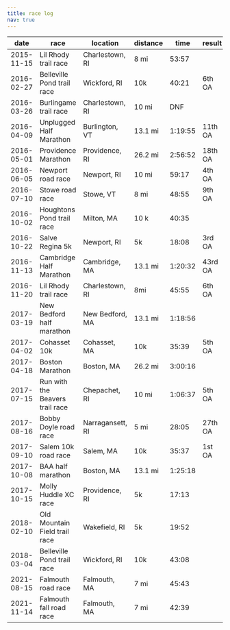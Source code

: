 ```yaml
---
title: race log
nav: true
---
```


| date       | race                            | location         | distance | time    | result  |
|------------|---------------------------------|------------------|----------|---------|---------|
| 2015-11-15 | Lil Rhody trail race            | Charlestown, RI  | 8 mi     | 53:57   |         |
| 2016-02-27 | Belleville Pond trail race      | Wickford, RI     | 10k      | 40:21   | 6th OA  |
| 2016-03-26 | Burlingame trail race           | Charlestown, RI  | 10 mi    | DNF     |         |
| 2016-04-09 | Unplugged Half Marathon         | Burlington, VT   | 13.1 mi  | 1:19:55 | 11th OA |
| 2016-05-01 | Providence Marathon             | Providence, RI   | 26.2 mi  | 2:56:52 | 18th OA |
| 2016-06-05 | Newport road race               | Newport, RI      | 10 mi    | 59:17   | 4th OA  |
| 2016-07-10 | Stowe road race                 | Stowe, VT        | 8 mi     | 48:55   | 9th OA  |
| 2016-10-02 | Houghtons Pond trail race       | Milton, MA       | 10 k     | 40:35   |         |
| 2016-10-22 | Salve Regina 5k                 | Newport, RI      | 5k       | 18:08   | 3rd OA  |
| 2016-11-13 | Cambridge Half Marathon         | Cambridge, MA    | 13.1 mi  | 1:20:32 | 43rd OA |
| 2016-11-20 | Lil Rhody trail race            | Charlestown, RI  | 8mi      | 45:55   | 6th OA  |
| 2017-03-19 | New Bedford half marathon       | New Bedford, MA  | 13.1 mi  | 1:18:56 |         |
| 2017-04-02 | Cohasset 10k                    | Cohasset, MA     | 10k      | 35:39   | 5th OA  |
| 2017-04-18 | Boston Marathon                 | Boston, MA       | 26.2 mi  | 3:00:16 |         |
| 2017-07-15 | Run with the Beavers trail race | Chepachet, RI    | 10 mi    | 1:06:37 | 5th OA  |
| 2017-08-16 | Bobby Doyle road race           | Narragansett, RI | 5 mi     | 28:05   | 27th OA |
| 2017-09-10 | Salem 10k road race             | Salem, MA        | 10k      | 35:37   | 1st OA  |
| 2017-10-08 | BAA half marathon               | Boston, MA       | 13.1 mi  | 1:25:18 |         |
| 2017-10-15 | Molly Huddle XC race            | Providence, RI   | 5k       | 17:13   |         |
| 2018-02-10 | Old Mountain Field trail race   | Wakefield, RI    | 5k       | 19:52   |         |
| 2018-03-04 | Belleville Pond trail race      | Wickford, RI     | 10k      | 43:08   |         |
| 2021-08-15 | Falmouth road race              | Falmouth, MA     | 7 mi     | 45:43   |         |
| 2021-11-14 | Falmouth fall road race         | Falmouth, MA     | 7 mi     | 42:39   |         |
